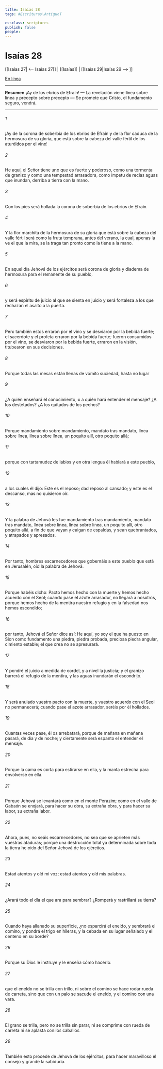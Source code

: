 ```yaml
---
title: Isaías 28
tags: #Escrituras\AntiguoT

cssclass: scriptures
publish: false
people:
---
```


# Isaías 28
[[Isaías 27| <-- Isaías 27]] | [[Isaías]] | [[Isaías 29|Isaías 29 --> ]]

[En línea](https://churchofjesuschrist.org/study/scriptures/ot/isa/28?lang=spa)

---
__Resumen__
¡Ay de los ebrios de Efraín! — La revelación viene línea sobre línea y precepto sobre precepto — Se promete que Cristo, el fundamento seguro, vendrá.

---
###### 1 
¡Ay de la corona de soberbia de los ebrios de Efraín y de la flor caduca de la hermosura de su gloria, que está sobre la cabeza del valle fértil de los aturdidos por el vino!

###### 2 
He aquí, el Señor tiene uno que es fuerte y poderoso,  como una tormenta de granizo y como una tempestad arrasadora, como ímpetu de recias aguas que inundan, derriba a tierra con la mano.

###### 3 
Con los pies será hollada la corona de soberbia de los ebrios de Efraín.

###### 4 
Y la flor marchita de la hermosura de su gloria que está sobre la cabeza del valle fértil será como la fruta temprana, antes del verano, la cual, apenas la ve el que la mira, se la traga tan pronto como la tiene a la mano.

###### 5 
En aquel día Jehová de los ejércitos será corona de gloria y diadema de hermosura para el remanente de su pueblo,

###### 6 
y será espíritu de juicio al que se sienta en juicio y será fortaleza a los que rechazan el asalto a la puerta.

###### 7 
Pero también estos erraron por el vino y se desviaron por la bebida fuerte; el sacerdote y el profeta erraron por la bebida fuerte; fueron consumidos por el vino, se desviaron por la bebida fuerte, erraron en la visión, titubearon en sus decisiones.

###### 8 
Porque todas las mesas están llenas de vómito  suciedad, hasta no  lugar 

###### 9 
¿A quién enseñará él conocimiento, o a quién hará entender el mensaje? ¿A los destetados? ¿A los  quitados de los pechos?

###### 10 
Porque mandamiento sobre mandamiento, mandato tras mandato, línea sobre línea, línea sobre línea, un poquito allí, otro poquito allá;

###### 11 
porque con tartamudez de labios y en otra lengua él hablará a este pueblo,

###### 12 
a los cuales él dijo: Este es el reposo; dad reposo al cansado; y este es el descanso, mas no quisieron oír.

###### 13 
Y la palabra de Jehová les fue mandamiento tras mandamiento, mandato tras mandato, línea sobre línea, línea sobre línea, un poquito allí, otro poquito allá, a fin de que vayan y caigan de espaldas, y sean quebrantados, y atrapados y apresados.

###### 14 
Por tanto, hombres escarnecedores que gobernáis a este pueblo que está en Jerusalén, oíd la palabra de Jehová.

###### 15 
Porque habéis dicho: Pacto hemos hecho con la muerte y hemos hecho acuerdo con el Seol; cuando pase el azote arrasador, no llegará a nosotros, porque hemos hecho de la mentira nuestro refugio y en la falsedad nos hemos escondido;

###### 16 
por tanto, Jehová el Señor dice así: He aquí, yo soy el que ha puesto en Sion como fundamento una piedra, piedra probada, preciosa piedra angular, cimiento estable; el que crea no se apresurará.

###### 17 
Y pondré el juicio a medida de cordel, y a nivel la justicia; y el granizo barrerá el refugio de la mentira, y las aguas inundarán el escondrijo.

###### 18 
Y será anulado vuestro pacto con la muerte, y vuestro acuerdo con el Seol no permanecerá; cuando pase el azote arrasador, seréis por él hollados.

###### 19 
Cuantas veces pase, él os arrebatará, porque de mañana en mañana pasará, de día y de noche; y ciertamente será espanto el entender el mensaje.

###### 20 
Porque la cama es corta para estirarse en ella, y la manta estrecha para envolverse en ella.

###### 21 
Porque Jehová se levantará como en el monte Perazim; como en el valle de Gabaón se enojará, para hacer su obra, su extraña obra, y para hacer su labor, su extraña labor.

###### 22 
Ahora, pues, no seáis escarnecedores, no sea que se aprieten más vuestras ataduras; porque una destrucción total ya determinada sobre toda la tierra he oído del Señor Jehová de los ejércitos.

###### 23 
Estad atentos y oíd mi voz; estad atentos y oíd mis palabras.

###### 24 
¿Arará todo el día el que ara para sembrar? ¿Romperá y rastrillará su tierra?

###### 25 
Cuando haya allanado su superficie, ¿no esparcirá el eneldo, y sembrará el comino, y pondrá el trigo en hileras, y la cebada en su lugar señalado y el centeno en su borde?

###### 26 
Porque su Dios le instruye y le enseña cómo hacerlo:

###### 27 
que el eneldo no se trilla con trillo, ni sobre el comino se hace rodar rueda de carreta, sino que con un palo se sacude el eneldo, y el comino con una vara.

###### 28 
El grano se trilla, pero no se trilla sin parar, ni se comprime con rueda de carreta ni se aplasta con los caballos.

###### 29 
También esto procede de Jehová de los ejércitos, para hacer maravilloso el consejo y grande la sabiduría.

